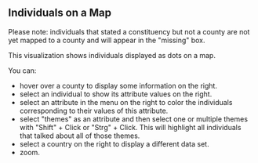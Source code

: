 ## Individuals on a Map

Please note: individuals that stated a constituency but not a county are not yet mapped to a county and will appear in the "missing" box.

This visualization shows individuals displayed as dots on a map.

You can: 
- hover over a county to display some information on the right.
- select an individual to show its attribute values on the right. 
- select an attribute in the menu on the right to color the individuals corresponding to their values of this attribute.
- select "themes" as an attribute and then select one or multiple themes with "Shift" + Click or "Strg" + Click. This will highlight all individuals that talked about all of those themes.
- select a country on the right to display a different data set.
- zoom.
